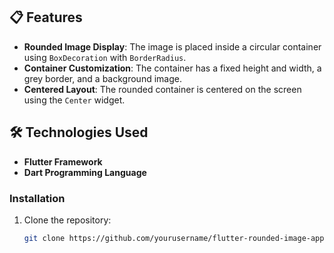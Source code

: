 ## 📋 Features

- **Rounded Image Display**: The image is placed inside a circular container using `BoxDecoration` with `BorderRadius`.
- **Container Customization**: The container has a fixed height and width, a grey border, and a background image.
- **Centered Layout**: The rounded container is centered on the screen using the `Center` widget.

## 🛠️ Technologies Used

- **Flutter Framework**  
- **Dart Programming Language**

### Installation
1. Clone the repository:
   ```bash
   git clone https://github.com/yourusername/flutter-rounded-image-app.git

